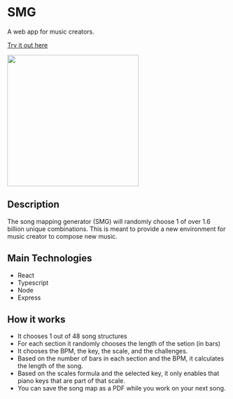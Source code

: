 # SMG

A web app for music creators.

[Try it out here](https://5fe7d7e6b6d01b28a36fa8db--clever-boyd-fe32a5.netlify.app/)

<img src="./src/assets/screenshot/smg-preview.gif" style="width: 300px"/>

## Description

The song mapping generator (SMG) will randomly choose 1 of over 1.6 billion unique combinations. This is meant to provide a new environment for music creator to compose new music.

## Main Technologies

- React
- Typescript
- Node
- Express

## How it works

- It chooses 1 out of 48 song structures
- For each section it randomly chooses the length of the setion (in bars)
- It chooses the BPM, the key, the scale, and the challenges.
- Based on the number of bars in each section and the BPM, it calculates the length of the song.
- Based on the scales formula and the selected key, it only enables that piano keys that are part of that scale.
- You can save the song map as a PDF while you work on your next song.
